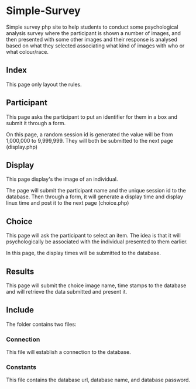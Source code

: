 # Simple-Survey
Simple survey php site to help students to conduct some psychological analysis survey where the participant is shown a number of images, and then presented with some other images and their response is analysed based on what they selected associating what kind of images with who or what colour/race.
## Index
This page only layout the rules.

## Participant
This page asks the participant to put an identifier for them in a box and submit it through a form.

On this page, a random session id is generated the value will be from 1,000,000 to 9,999,999. They will both be submitted to the next page (display.php)

## Display
This page display's the image of an individual.

The page will submit the participant name and the unique session id to the database. Then through a form, it will generate a display time and display linux time and post it to the next page (choice.php)

## Choice
This page will ask the participant to select an item. The idea is that it will psychologically be associated with the individual presented to them earlier.

In this page, the display times will be submitted to the database.

## Results
This page will submit the choice image name, time stamps to the database and will retrieve the data submitted and present it.

## Include
The folder contains two files:

### Connection
This file will establish a connection to the database.
### Constants
This file contains the database url, database name, and database password. 
